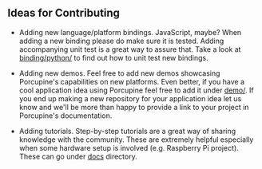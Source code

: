 ## Ideas for Contributing

* Adding new language/platform bindings. JavaScript, maybe? When adding a new binding please do make sure it
is tested. Adding accompanying unit test is a great way to assure that. Take a look at
[binding/python/](/binding/python) to find out how to unit test new bindings.

* Adding new demos. Feel free to add new demos showcasing Porcupine's capabilities on new platforms. Even better,
if you have a cool application idea using Porcupine feel free to add it under [demo/](/demo). If you end up making a new 
repository for your application idea let us know and we'll be more than happy to provide a link to your project in 
Porcupine's documentation.

* Adding tutorials. Step-by-step tutorials are a great way of sharing knowledge with the community. These are extremely
helpful especially when some hardware setup is involved (e.g. Raspberry Pi project). These can go under [docs]() directory. 
